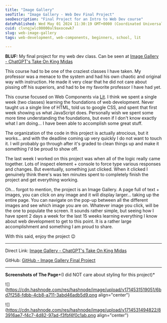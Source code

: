 ```yaml
---
title: "Image Gallery"
seoTitle: "Image Gallery - Web Dev Final Project"
seoDescription: "Final Project for an Intro to Web Dev course"
datePublished: Wed May 01 2024 11:30:19 GMT+0000 (Coordinated Universal Time)
cuid: clvnqjwlc00000al9axocewk7
slug: web-image-gallery
tags: web-development, web-components, beginners, school, lit

---
```


**BLUF:** My final project for my web dev class. Can be seen at [Image Gallery - ChatGPT's Take On King Midas](https://image-gallery.jalpy.dev/)

This course had to be one of the craziest classes I have taken. My professor was a menace to the system and had his own chaotic and original way with instruction. He made it very clear that he did not care about pissing off his superiors, and had to be my favorite professor I have had yet.

This course focused on Web Components via [Lit](https://lit.dev). I think we spent a single week (two classes) learning the foundations of web development. Never taught us a single line of HTML, told us to google CSS, and spent that first week showing us what JavaScript does. Personally wish we spent some more time understanding the foundations, but even if I don't know exactly what I am doing... I have been able to accomplish some great stuff.

The organization of the code in this project is actually atrocious, but it works... and with the deadline coming up very quickly I do not want to touch it. I will probably go through after it's graded to clean things up and make it something I'd be proud to show off.

The last week I worked on this project was when all of the logic really came together. Lots of inspect element + console to force type various responses and changes. But eventually, something just clicked. When it clicked I genuinely think there's was ten minutes spent to completely finish the project and get everything working.

Oh... forgot to mention, the project is an Image Gallery. A page full of text + images, you can click on any image and it will display larger... taking up the entire page. You can navigate on the pop-up between all the different images and see which image you are on. Whatever image you click, will be the one to populate the screen. It sounds rather simple, but seeing how I have spent 2 days a week for the last 15 weeks learning everything I know about web development to get to this point. It is a rather large accomplishment and something I am proud to share.

With this said, enjoy the project 😉

---

Direct Link: [Image Gallery - ChatGPT's Take On King Midas](https://image-gallery.jalpy.dev/)

GitHub: [GitHub - Image Gallery Final Project](https://github.com/Jalpster/ist256-project2)

---

**Screenshots of The Page***(I did NOT care about styling for this project)*

![](https://cdn.hashnode.com/res/hashnode/image/upload/v1714531519051/6bd7f258-fdbb-4cb8-a711-3abd46adb5d9.png align="center")

![](https://cdn.hashnode.com/res/hashnode/image/upload/v1714531494822/83916ae7-f4c7-4d82-97ad-f3fbf4f0c1ab.png align="center")